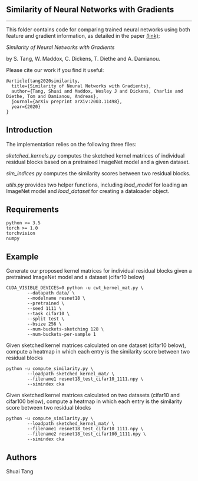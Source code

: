 ## Similarity of Neural Networks with Gradients 
--------------------------------------------------------------------------------

This folder contains code for comparing trained neural networks using both feature and gradient information, as detailed in the paper [(link)](https://arxiv.org/abs/2003.11498):

*Similarity of Neural Networks with Gradients*

by S. Tang, W. Maddox, C. Dickens, T. Diethe and A. Damianou.

Please cite our work if you find it useful: 

```
@article{tang2020similarity,
  title={Similarity of Neural Networks with Gradients},
  author={Tang, Shuai and Maddox, Wesley J and Dickens, Charlie and Diethe, Tom and Damianou, Andreas},
  journal={arXiv preprint arXiv:2003.11498},
  year={2020}
}
```

## Introduction  

The implementation relies on the following three files:

*sketched_kernels.py* computes the sketched kernel matrices of individual residual blocks based on a pretrained ImageNet model and a given dataset.

*sim_indices.py* computes the similarity scores between two residual blocks.

*utils.py* provides two helper functions, including *load_model* for loading an ImageNet model and *load_dataset* for creating a dataloader object.

## Requirements
```
python >= 3.5
torch >= 1.0
torchvision
numpy
```

## Example
Generate our proposed kernel matrices for individual residual blocks
given a pretrained ImageNet model and a dataset (cifar10 below)
```
CUDA_VISIBLE_DEVICES=0 python -u cwt_kernel_mat.py \
        --datapath data/ \
        --modelname resnet18 \
        --pretrained \
        --seed 1111 \
        --task cifar10 \
        --split test \
        --bsize 256 \
        --num-buckets-sketching 128 \
        --num-buckets-per-sample 1
```

Given sketched kernel matrices calculated on one dataset (cifar10 below),
compute a heatmap in which each entry is the similarity score between two residual blocks
```
python -u compute_similarity.py \
        --loadpath sketched_kernel_mat/ \
        --filename1 resnet18_test_cifar10_1111.npy \
        --simindex cka
```

Given sketched kernel matrices calculated on two datasets (cifar10 and cifar100 below),
compute a heatmap in which each entry is the similarity score between two residual blocks
```
python -u compute_similarity.py \
        --loadpath sketched_kernel_mat/ \
        --filename1 resnet18_test_cifar10_1111.npy \
        --filename2 resnet18_test_cifar100_1111.npy \
        --simindex cka
```

## Authors  
Shuai Tang
